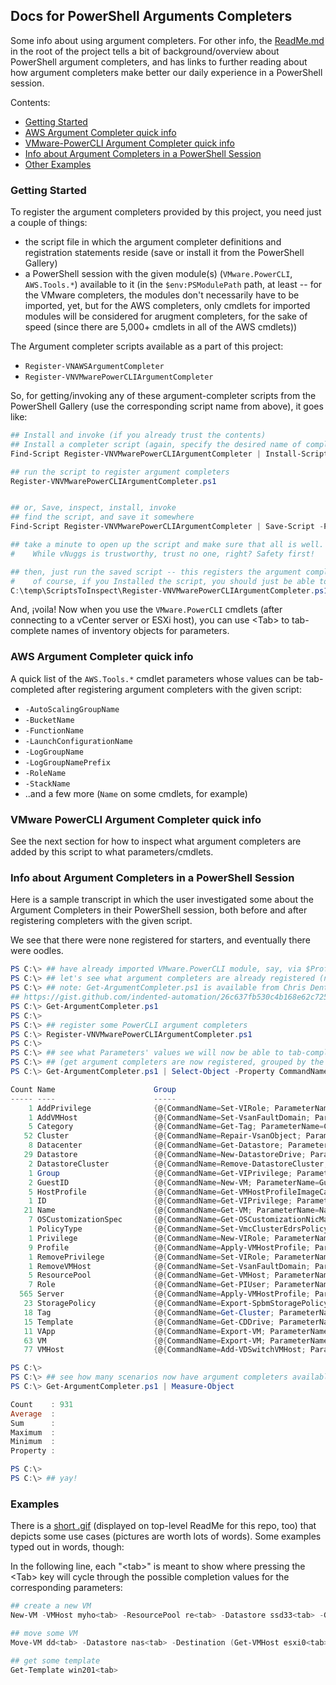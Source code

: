 ## Docs for PowerShell Arguments Completers
Some info about using argument completers.  For other info, the [ReadMe.md](../ReadMe.md) in the root of the project tells a bit of background/overview about PowerShell argument completers, and has links to further reading about how argument completers make better our daily experience in a PowerShell session.

Contents:

- [Getting Started](#gettingStarted)
- [AWS Argument Completer quick info](#AWS-Argument-Completer-quick-info)
- [VMware-PowerCLI Argument Completer quick info](#VMware-PowerCLI-Argument-Completer-quick-info)
- [Info about Argument Completers in a PowerShell Session](#infoAboutArgCompleterInPSSession)
- [Other Examples](#otherExamples)


<a id="gettingStarted"></a>
### Getting Started
To register the argument completers provided by this project, you need just a couple of things:
- the script file in which the argument completer definitions and registration statements reside (save or install it from the PowerShell Gallery)
- a PowerShell session with the given module(s) (`VMware.PowerCLI`, `AWS.Tools.*`) available to it (in the `$env:PSModulePath` path, at least -- for the VMware completers, the modules don't necessarily have to be imported, yet, but for the AWS completers, only cmdlets for imported modules will be considered for arugment completers, for the sake of speed (since there are 5,000+ cmdlets in all of the AWS cmdlets))

The Argument completer scripts available as a part of this project:
- `Register-VNAWSArgumentCompleter`
- `Register-VNVMwarePowerCLIArgumentCompleter`

So, for getting/invoking any of these argument-completer scripts from the PowerShell Gallery (use the corresponding script name from above), it goes like:
``` PowerShell
## Install and invoke (if you already trust the contents)
## Install a completer script (again, specify the desired name of completer script)
Find-Script Register-VNVMwarePowerCLIArgumentCompleter | Install-Script

## run the script to register argument completers
Register-VNVMwarePowerCLIArgumentCompleter.ps1


## or, Save, inspect, install, invoke
## find the script, and save it somewhere
Find-Script Register-VNVMwarePowerCLIArgumentCompleter | Save-Script -Path C:\temp\ScriptsToInspect\

## take a minute to open up the script and make sure that all is well.
#    While vNuggs is trustworthy, trust no one, right? Safety first!

## then, just run the saved script -- this registers the argument completers in the current PowerShell session
#    of course, if you Installed the script, you should just be able to call the script by name, without an explicit path
C:\temp\ScriptsToInspect\Register-VNVMwarePowerCLIArgumentCompleter.ps1
```

And, ¡voila! Now when you use the `VMware.PowerCLI` cmdlets (after connecting to a vCenter server or ESXi host), you can use \<Tab> to tab-complete names of inventory objects for parameters.

### AWS Argument Completer quick info
A quick list of the `AWS.Tools.*` cmdlet parameters whose values can be tab-completed after registering argument completers with the given script:

- `-AutoScalingGroupName`
- `-BucketName`
- `-FunctionName`
- `-LaunchConfigurationName`
- `-LogGroupName`
- `-LogGroupNamePrefix`
- `-RoleName`
- `-StackName`
- ..and a few more (`Name` on some cmdlets, for example)

### VMware PowerCLI Argument Completer quick info
See the next section for how to inspect what argument completers are added by this script to what parameters/cmdlets.

<a id="infoAboutArgCompleterInPSSession"></a>
### Info about Argument Completers in a PowerShell Session
Here is a sample transcript in which the user investigated some about the Argument Completers in their PowerShell session, both before and after registering completers with the given script.

We see that there were none registered for starters, and eventually there were oodles.

``` PowerShell
PS C:\> ## have already imported VMware.PowerCLI module, say, via $Profile
PS C:\> ## let's see what argument completers are already registered (none, yet)
PS C:\> ## note: Get-ArgumentCompleter.ps1 is available from Chris Dent's Gist at
## https://gist.github.com/indented-automation/26c637fb530c4b168e62c72582534f5b
PS C:\> Get-ArgumentCompleter.ps1
PS C:\>
PS C:\> ## register some PowerCLI argument completers
PS C:\> Register-VNVMwarePowerCLIArgumentCompleter.ps1
PS C:\>
PS C:\> ## see what Parameters' values we will now be able to tab-complete!
PS C:\> ## (get argument completers are now registered, grouped by the Parameter name)
PS C:\> Get-ArgumentCompleter.ps1 | Select-Object -Property CommandName, ParameterName | Group-Object ParameterName | Sort-Object -Property Name

Count Name                      Group
----- ----                      -----
    1 AddPrivilege              {@{CommandName=Set-VIRole; ParameterName=AddPrivilege}}
    1 AddVMHost                 {@{CommandName=Set-VsanFaultDomain; ParameterName=AddVMHost}}
    5 Category                  {@{CommandName=Get-Tag; ParameterName=Category}, @{CommandName=Get-TagAssignment; Para…
   52 Cluster                   {@{CommandName=Repair-VsanObject; ParameterName=Cluster}, @{CommandName=Add-VmcSddcHos…
    8 Datacenter                {@{CommandName=Get-Datastore; ParameterName=Datacenter}, @{CommandName=Get-VDSwitch; P…
   29 Datastore                 {@{CommandName=New-DatastoreDrive; ParameterName=Datastore}, @{CommandName=Add-CIDatas…
    2 DatastoreCluster          {@{CommandName=Remove-DatastoreCluster; ParameterName=DatastoreCluster}, @{CommandName…
    1 Group                     {@{CommandName=Get-VIPrivilege; ParameterName=Group}}
    2 GuestID                   {@{CommandName=New-VM; ParameterName=GuestID}, @{CommandName=Set-VM; ParameterName=Gue…
    5 HostProfile               {@{CommandName=Get-VMHostProfileImageCacheConfiguration; ParameterName=HostProfile}, @…
    1 ID                        {@{CommandName=Get-VIPrivilege; ParameterName=ID}}
   21 Name                      {@{CommandName=Get-VM; ParameterName=Name}, @{CommandName=Get-Template; ParameterName=…
    7 OSCustomizationSpec       {@{CommandName=Get-OSCustomizationNicMapping; ParameterName=OSCustomizationSpec}, @{Co…
    1 PolicyType                {@{CommandName=Set-VmcClusterEdrsPolicy; ParameterName=PolicyType}}
    1 Privilege                 {@{CommandName=New-VIRole; ParameterName=Privilege}}
    9 Profile                   {@{CommandName=Apply-VMHostProfile; ParameterName=Profile}, @{CommandName=Export-VMHos…
    1 RemovePrivilege           {@{CommandName=Set-VIRole; ParameterName=RemovePrivilege}}
    1 RemoveVMHost              {@{CommandName=Set-VsanFaultDomain; ParameterName=RemoveVMHost}}
    5 ResourcePool              {@{CommandName=Get-VMHost; ParameterName=ResourcePool}, @{CommandName=Move-ResourcePoo…
    7 Role                      {@{CommandName=Get-PIUser; ParameterName=Role}, @{CommandName=Get-CIUser; ParameterNam…
  565 Server                    {@{CommandName=Apply-VMHostProfile; ParameterName=Server}, @{CommandName=Connect-PICom…
   23 StoragePolicy             {@{CommandName=Export-SpbmStoragePolicy; ParameterName=StoragePolicy}, @{CommandName=G…
   18 Tag                       {@{CommandName=Get-Cluster; ParameterName=Tag}, @{CommandName=Get-Datacenter; Paramete…
   15 Template                  {@{CommandName=Get-CDDrive; ParameterName=Template}, @{CommandName=Get-DatastoreCluste…
   11 VApp                      {@{CommandName=Export-VM; ParameterName=VApp}, @{CommandName=Export-VApp; ParameterNam…
   63 VM                        {@{CommandName=Export-VM; ParameterName=VM}, @{CommandName=Shutdown-VMGuest; Parameter…
   77 VMHost                    {@{CommandName=Add-VDSwitchVMHost; ParameterName=VMHost}, @{CommandName=Add-VMHostNtpS…

PS C:\>
PS C:\> ## see how many scenarios now have argument completers available, if we want to use them
PS C:\> Get-ArgumentCompleter.ps1 | Measure-Object

Count    : 931
Average  :
Sum      :
Maximum  :
Minimum  :
Property :

PS C:\>
PS C:\> ## yay!
```

<a id="otherExamples"></a>
### Examples
There is a [short .gif](resources/ArgCompleterDemo_Keystrokes.gif) (displayed on top-level ReadMe for this repo, too) that depicts some use cases (pictures are worth lots of words).  Some examples typed out in words, though:

In the following line, each "\<tab>" is meant to show where pressing the \<Tab> key will cycle through the possible completion values for the corresponding parameters:
``` PowerShell
## create a new VM
New-VM -VMHost myho<tab> -ResourcePool re<tab> -Datastore ssd33<tab> -GuestId windows<tab> -OSCustomizationSpec win<tab> -StoragePolicy VVol<tab> -Server vcent<tab> -Name mynewvm0 ...

## move some VM
Move-VM dd<tab> -Datastore nas<tab> -Destination (Get-VMHost esxi0<tab>)

## get some template
Get-Template win201<tab>
```
